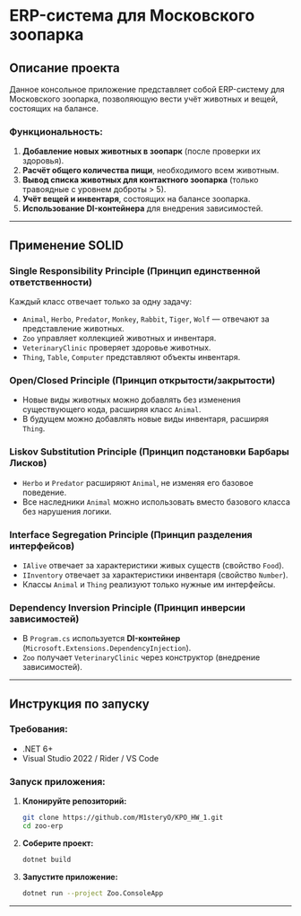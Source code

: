 # ERP-система для Московского зоопарка

## Описание проекта

Данное консольное приложение представляет собой ERP-систему для Московского зоопарка, позволяющую вести учёт животных и вещей, состоящих на балансе.

### Функциональность:
1. **Добавление новых животных в зоопарк** (после проверки их здоровья).
2. **Расчёт общего количества пищи**, необходимого всем животным.
3. **Вывод списка животных для контактного зоопарка** (только травоядные с уровнем доброты > 5).
4. **Учёт вещей и инвентаря**, состоящих на балансе зоопарка.
5. **Использование DI-контейнера** для внедрения зависимостей.

---

## Применение SOLID

### **S**ingle Responsibility Principle (Принцип единственной ответственности)
Каждый класс отвечает только за одну задачу:
- `Animal`, `Herbo`, `Predator`, `Monkey`, `Rabbit`, `Tiger`, `Wolf` — отвечают за представление животных.
- `Zoo` управляет коллекцией животных и инвентаря.
- `VeterinaryClinic` проверяет здоровье животных.
- `Thing`, `Table`, `Computer` представляют объекты инвентаря.

### **O**pen/Closed Principle (Принцип открытости/закрытости)
- Новые виды животных можно добавлять без изменения существующего кода, расширяя класс `Animal`.
- В будущем можно добавлять новые виды инвентаря, расширяя `Thing`.

### **L**iskov Substitution Principle (Принцип подстановки Барбары Лисков)
- `Herbo` и `Predator` расширяют `Animal`, не изменяя его базовое поведение.
- Все наследники `Animal` можно использовать вместо базового класса без нарушения логики.

### **I**nterface Segregation Principle (Принцип разделения интерфейсов)
- `IAlive` отвечает за характеристики живых существ (свойство `Food`).
- `IInventory` отвечает за характеристики инвентаря (свойство `Number`).
- Классы `Animal` и `Thing` реализуют только нужные им интерфейсы.

### **D**ependency Inversion Principle (Принцип инверсии зависимостей)
- В `Program.cs` используется **DI-контейнер** (`Microsoft.Extensions.DependencyInjection`).
- `Zoo` получает `VeterinaryClinic` через конструктор (внедрение зависимостей).

---

## Инструкция по запуску

### **Требования:**
- .NET 6+
- Visual Studio 2022 / Rider / VS Code

### **Запуск приложения:**
1. **Клонируйте репозиторий:**
   ```sh
   git clone https://github.com/M1steryO/KPO_HW_1.git
   cd zoo-erp
   ```
2. **Соберите проект:**
   ```sh
   dotnet build
   ```
3. **Запустите приложение:**
   ```sh
   dotnet run --project Zoo.ConsoleApp
   ```


---



